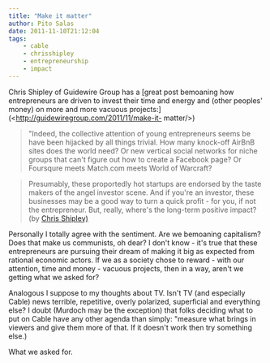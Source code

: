 ```yaml
---
title: "Make it matter"
author: Pito Salas
date: 2011-11-10T21:12:04
tags:
    - cable
    - chrisshipley
    - entrepreneurship
    - impact
---
```




Chris Shipley of Guidewire Group has a [great post bemoaning how entrepreneurs
are driven to invest their time and energy and (other peoples' money) on more
and more vacuous projects:](<http://guidewiregroup.com/2011/11/make-it-
matter/>)

> "Indeed, the collective attention of young entrepreneurs seems be have been
> hijacked by all things trivial. How many knock-off AirBnB sites does the
> world need? Or new vertical social networks for niche groups that can't
> figure out how to create a Facebook page? Or Foursqure meets Match.com meets
> World of Warcraft?

> Presumably, these proportedly hot startups are endorsed by the taste makers
> of the angel investor scene. And if you're an investor, these businesses may
> be a good way to turn a quick profit - for you, if not the entrepreneur.
> But, really, where's the long-term positive impact? (by [Chris
> Shipley)](<http://guidewiregroup.com/2011/11/make-it-matter/>)

Personally I totally agree with the sentiment. Are we bemoaning capitalism?
Does that make us communists, oh dear? I don't know - it's true that these
entrepreneurs are pursuing their dream of making it big as expected from
rational economic actors. If we as a society chose to reward - with our
attention, time and money - vacuous projects, then in a way, aren't we getting
what we asked for?

Analogous I suppose to my thoughts about TV. Isn't TV (and especially Cable)
news terrible, repetitive, overly polarized, superficial and everything else?
I doubt (Murdoch may be the exception) that folks deciding what to put on
Cable have any other agenda than simply: "measure what brings in viewers and
give them more of that. If it doesn't work then try something else.)

What we asked for.


